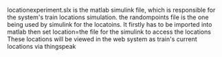 locationexperiment.slx is the matlab simulink file, which is responsible for the system's train locations simulation.
the randompoints file is the one being used by simulink for the locatoins. It firstly has to be imported into matlab then set location=the file for the simulink to access the locations 
These locations will be viewed in the web system as train's current locations via thingspeak 
